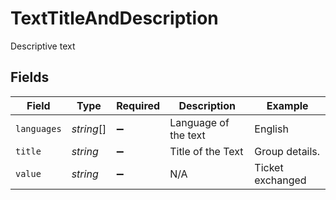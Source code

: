 # TextTitleAndDescription

Descriptive text


## Fields

| Field                | Type                 | Required             | Description          | Example              |
| -------------------- | -------------------- | -------------------- | -------------------- | -------------------- |
| `languages`          | *string*[]           | :heavy_minus_sign:   | Language of the text | English              |
| `title`              | *string*             | :heavy_minus_sign:   | Title of the Text    | Group details.       |
| `value`              | *string*             | :heavy_minus_sign:   | N/A                  | Ticket exchanged     |